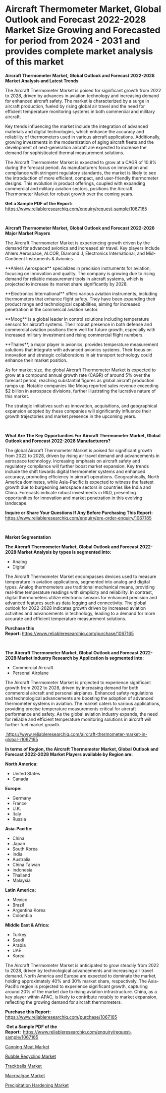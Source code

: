 <p><h1>Aircraft Thermometer Market, Global Outlook and Forecast 2022-2028 Market Size Growing and Forecasted for period from 2024 - 2031 and provides complete market analysis of this market</h1></p><p><strong>Aircraft Thermometer Market, Global Outlook and Forecast 2022-2028 Market Analysis and Latest Trends</strong></p>
<p><p>The Aircraft Thermometer Market is poised for significant growth from 2022 to 2028, driven by advances in aviation technology and increasing demand for enhanced aircraft safety. The market is characterized by a surge in aircraft production, fueled by rising global air travel and the need for efficient temperature monitoring systems in both commercial and military aircraft. </p><p>Key trends influencing the market include the integration of advanced materials and digital technologies, which enhance the accuracy and reliability of thermometers used in various aircraft applications. Additionally, growing investments in the modernization of aging aircraft fleets and the development of next-generation aircraft are expected to increase the demand for sophisticated thermal measurement solutions.</p><p>The Aircraft Thermometer Market is expected to grow at a CAGR of 10.8% during the forecast period. As manufacturers focus on innovation and compliance with stringent regulatory standards, the market is likely to see the introduction of more efficient, compact, and user-friendly thermometer designs. This evolution in product offerings, coupled with expanding commercial and military aviation sectors, positions the Aircraft Thermometer Market for robust growth over the coming years.</p></p>
<p><strong>Get a Sample PDF of the Report:&nbsp;</strong> <a href="https://www.reliableresearchiq.com/enquiry/request-sample/1067165">https://www.reliableresearchiq.com/enquiry/request-sample/1067165</a></p>
<p>&nbsp;</p>
<p><strong>Aircraft Thermometer Market, Global Outlook and Forecast 2022-2028 Major Market Players</strong></p>
<p><p>The Aircraft Thermometer Market is experiencing growth driven by the demand for advanced avionics and increased air travel. Key players include Ahlers Aerospace, ALCOR, Diamond J, Electronics International, and Mid-Continent Instruments & Avionics. </p><p>**Ahlers Aerospace** specializes in precision instruments for aviation, focusing on innovation and quality. The company is growing due to rising demand for reliable measurement tools in aircraft systems, which is projected to increase its market share significantly by 2028.</p><p>**Electronics International** offers various aviation instruments, including thermometers that enhance flight safety. They have been expanding their product range and technological capabilities, aiming for increased penetration in the commercial aviation sector.</p><p>**Moog** is a global leader in control solutions including temperature sensors for aircraft systems. Their robust presence in both defense and commercial aviation positions them well for future growth, especially with increased military investment and rising commercial flight numbers.</p><p>**Thales**, a major player in avionics, provides temperature measurement solutions that integrate with advanced avionics systems. Their focus on innovation and strategic collaborations in air transport technology could enhance their market position.</p><p>As for market size, the global Aircraft Thermometer Market is expected to grow at a compound annual growth rate (CAGR) of around 5% over the forecast period, reaching substantial figures as global aircraft production ramps up. Notable companies like Moog reported sales revenue exceeding $2 billion in aerospace divisions, further illustrating the lucrative nature of this market.</p><p>The strategic initiatives such as innovation, acquisitions, and geographical expansion adopted by these companies will significantly influence their growth trajectories and market presence in the upcoming years.</p></p>
<p>&nbsp;</p>
<p><strong>What Are The Key Opportunities For Aircraft Thermometer Market, Global Outlook and Forecast 2022-2028 Manufacturers?</strong></p>
<p><p>The global Aircraft Thermometer Market is poised for significant growth from 2022 to 2028, driven by rising air travel demand and advancements in aerospace technology. Increasing emphasis on aircraft safety and regulatory compliance will further boost market expansion. Key trends include the shift towards digital thermometer systems and enhanced accuracy, promoting efficiency in aircraft operations. Geographically, North America dominates, while Asia-Pacific is expected to witness the fastest growth due to burgeoning aerospace sectors in countries like India and China. Forecasts indicate robust investments in R&D, presenting opportunities for innovation and market penetration in this evolving landscape.</p></p>
<p><strong>Inquire or Share Your Questions If Any Before Purchasing This Report:</strong> <a href="https://www.reliableresearchiq.com/enquiry/pre-order-enquiry/1067165">https://www.reliableresearchiq.com/enquiry/pre-order-enquiry/1067165</a></p>
<p>&nbsp;</p>
<p><strong>Market Segmentation</strong></p>
<p><strong>The Aircraft Thermometer Market, Global Outlook and Forecast 2022-2028 Market Analysis by types is segmented into:</strong></p>
<p><ul><li>Analog</li><li>Digital</li></ul></p>
<p><p>The Aircraft Thermometer Market encompasses devices used to measure temperature in aviation applications, segmented into analog and digital types. Analog thermometers use traditional mechanical means, providing real-time temperature readings with simplicity and reliability. In contrast, digital thermometers utilize electronic sensors for enhanced precision and advanced features such as data logging and connectivity. The global outlook for 2022-2028 indicates growth driven by increased aviation activities and advancements in technology, leading to a demand for more accurate and efficient temperature measurement solutions.</p></p>
<p><strong>Purchase this Report:&nbsp;</strong><a href="https://www.reliableresearchiq.com/purchase/1067165">https://www.reliableresearchiq.com/purchase/1067165</a></p>
<p>&nbsp;</p>
<p><strong>The Aircraft Thermometer Market, Global Outlook and Forecast 2022-2028 Market Industry Research by Application is segmented into:</strong></p>
<p><ul><li>Commercial Aircraft</li><li>Personal Airplane</li></ul></p>
<p><p>The Aircraft Thermometer Market is projected to experience significant growth from 2022 to 2028, driven by increasing demand for both commercial aircraft and personal airplanes. Enhanced safety regulations and technological advancements are boosting the adoption of advanced thermometer systems in aviation. The market caters to various applications, providing precise temperature measurements critical for aircraft performance and safety. As the global aviation industry expands, the need for reliable and efficient temperature monitoring solutions in aircraft will further fuel market growth.</p></p>
<p><a href="https://www.reliableresearchiq.com/aircraft-thermometer-market-in-global-r1067165">&nbsp;https://www.reliableresearchiq.com/aircraft-thermometer-market-in-global-r1067165</a></p>
<p><strong>In terms of Region, the Aircraft Thermometer Market, Global Outlook and Forecast 2022-2028 Market Players available by Region are:</strong></p>
<p>
    <p> <strong> North America: </strong>
        <ul>
            <li>United States</li>
            <li>Canada</li>
        </ul>
        </p> 
    <p> <strong> Europe: </strong>
        <ul>
            <li>Germany</li>
            <li>France</li>
            <li>U.K.</li>
            <li>Italy</li>
            <li>Russia</li>
        </ul>
        </p> 
    <p> <strong> Asia-Pacific: </strong>
        <ul>
            <li>China</li>
            <li>Japan</li>
            <li>South Korea</li>
            <li>India</li>
            <li>Australia</li>
            <li>China Taiwan</li>
            <li>Indonesia</li>
            <li>Thailand</li>
            <li>Malaysia</li>
        </ul>
        </p> 
    <p> <strong> Latin America: </strong>
        <ul>
            <li>Mexico</li>
            <li>Brazil</li>
            <li>Argentina Korea</li>
            <li>Colombia</li>
        </ul>
        </p> 
    <p> <strong> Middle East & Africa: </strong>
        <ul>
            <li>Turkey</li>
            <li>Saudi</li>
            <li>Arabia</li>
            <li>UAE</li>
            <li>Korea</li>
        </ul>
    </p>
    </p>
<p><p>The Aircraft Thermometer Market is anticipated to grow steadily from 2022 to 2028, driven by technological advancements and increasing air travel demand. North America and Europe are expected to dominate the market, holding approximately 40% and 30% market share, respectively. The Asia-Pacific region is projected to experience significant growth, capturing around 20% of the market due to rising aviation infrastructure. China, as a key player within APAC, is likely to contribute notably to market expansion, reflecting the growing demand for aircraft thermometers.</p></p>
<p><strong>Purchase this Report: </strong><a href="https://www.reliableresearchiq.com/purchase/1067165">https://www.reliableresearchiq.com/purchase/1067165</a></p>
<p>&nbsp;<strong>Get a Sample PDF of the Report:&nbsp;&nbsp;</strong><a href="https://www.reliableresearchiq.com/enquiry/request-sample/1067165">https://www.reliableresearchiq.com/enquiry/request-sample/1067165</a></p>
<p><strong></strong></p>
<p><p><a href="https://www.linkedin.com/pulse/deep-dive-canning-meat-market-itstrends-segmentation-competitive-r5rgf?trackingId=p0Oyrxq8RSquU1874wPNJQ%3D%3D">Canning Meat Market</a></p><p><a href="https://www.linkedin.com/pulse/global-rubble-recycling-market-analysis-trends-forecasts-growth-pnxcf?trackingId=QlL3YwLITAiQpNVYRzfeGg%3D%3D">Rubble Recycling Market</a></p><p><a href="https://www.linkedin.com/pulse/insights-trackballs-industry-market-financial-status-size-revenue-mbyaf?trackingId=32yFBduAR3a7KA9flwF1ow%3D%3D">Trackballs Market</a></p><p><a href="https://www.linkedin.com/pulse/comprehensive-analysis-global-macroalgae-market-growth-trends-kwitf?trackingId=NrWt9UP7sSLORvG3zus%2FMA%3D%3D">Macroalgae Market</a></p><p><a href="https://www.linkedin.com/pulse/navigating-global-precipitation-hardening-market-from-trends-uvavf?trackingId=XSPsU4YgRUGYgOniXpQ0xg%3D%3D">Precipitation Hardening Market</a></p></p>